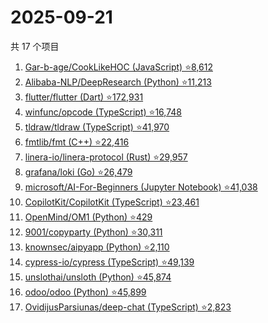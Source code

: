 # 2025-09-21

共 17 个项目

<!-- BEGIN GITHUB -->
<!-- 最后更新时间 2025-09-21 17:08:13 +0800 -->
1. [Gar-b-age/CookLikeHOC (JavaScript) ⭐8,612](https://github.com/Gar-b-age/CookLikeHOC)
1. [Alibaba-NLP/DeepResearch (Python) ⭐11,213](https://github.com/Alibaba-NLP/DeepResearch)
1. [flutter/flutter (Dart) ⭐172,931](https://github.com/flutter/flutter)
1. [winfunc/opcode (TypeScript) ⭐16,748](https://github.com/winfunc/opcode)
1. [tldraw/tldraw (TypeScript) ⭐41,970](https://github.com/tldraw/tldraw)
1. [fmtlib/fmt (C++) ⭐22,416](https://github.com/fmtlib/fmt)
1. [linera-io/linera-protocol (Rust) ⭐29,957](https://github.com/linera-io/linera-protocol)
1. [grafana/loki (Go) ⭐26,479](https://github.com/grafana/loki)
1. [microsoft/AI-For-Beginners (Jupyter Notebook) ⭐41,038](https://github.com/microsoft/AI-For-Beginners)
1. [CopilotKit/CopilotKit (TypeScript) ⭐23,461](https://github.com/CopilotKit/CopilotKit)
1. [OpenMind/OM1 (Python) ⭐429](https://github.com/OpenMind/OM1)
1. [9001/copyparty (Python) ⭐30,311](https://github.com/9001/copyparty)
1. [knownsec/aipyapp (Python) ⭐2,110](https://github.com/knownsec/aipyapp)
1. [cypress-io/cypress (TypeScript) ⭐49,139](https://github.com/cypress-io/cypress)
1. [unslothai/unsloth (Python) ⭐45,874](https://github.com/unslothai/unsloth)
1. [odoo/odoo (Python) ⭐45,899](https://github.com/odoo/odoo)
1. [OvidijusParsiunas/deep-chat (TypeScript) ⭐2,823](https://github.com/OvidijusParsiunas/deep-chat)
<!-- END GITHUB -->